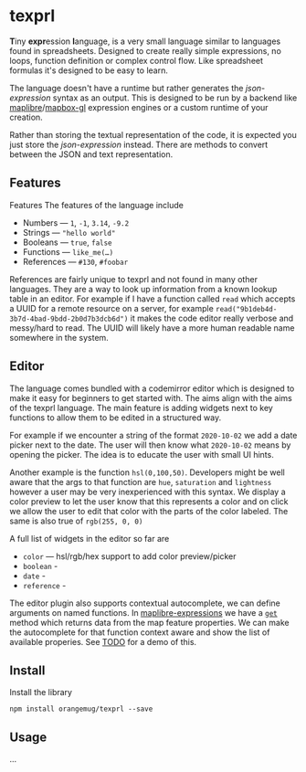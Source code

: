 # texprl

**T**iny **expr**ession **l**anguage, is a very small language similar to languages found in spreadsheets. Designed to create really simple expressions, no loops, function definition or complex control flow. Like spreadsheet formulas it's designed to be easy to learn.

The language doesn't have a runtime but rather generates the _json-expression_ syntax as an output. This is designed to be run by a backend like [maplibre][maplibre-expressions]/[mapbox-gl][mapbox-gl-expressions] expression engines or a custom runtime of your creation.

Rather than storing the textual representation of the code, it is expected you just store the _json-expression_ instead. There are methods to convert between the JSON and text representation.

## Features

Features
The features of the language include

- Numbers — `1`, `-1`, `3.14`, `-9.2`
- Strings — `"hello world"`
- Booleans — `true`, `false`
- Functions — `like_me(…)`
- References — `#130`, `#foobar`

References are fairly unique to texprl and not found in many other languages. They are a way to look up information from a known lookup table in an editor. For example if I have a function called `read` which accepts a UUID for a remote resource on a server, for example `read("9b1deb4d-3b7d-4bad-9bdd-2b0d7b3dcb6d")` it makes the code editor really verbose and messy/hard to read. The UUID will likely have a more human readable name somewhere in the system.

## Editor

The language comes bundled with a codemirror editor which is designed to make it easy for beginners to get started with. The aims align with the aims of the texprl language. The main feature is adding widgets next to key functions to allow them to be edited in a structured way.

For example if we encounter a string of the format `2020-10-02` we add a date picker next to the date. The user will then know what `2020-10-02` means by opening the picker. The idea is to educate the user with small UI hints.

Another example is the function `hsl(0,100,50)`. Developers might be well aware that the args to that function are `hue`, `saturation` and `lightness` however a user may be very inexperienced with this syntax. We display a color preview to let the user know that this represents a color and on click we allow the user to edit that color with the parts of the color labeled. The same is also true of `rgb(255, 0, 0)`

A full list of widgets in the editor so far are

- `color` — hsl/rgb/hex support to add color preview/picker
- `boolean` -
- `date` -
- `reference` -

The editor plugin also supports contextual autocomplete, we can define arguments on named functions. In [maplibre-expressions][maplibre-expressions] we have a [`get`][maplibre-expressions-get] method which returns data from the map feature properties. We can make the autocomplete for that function context aware and show the list of available properies. See [TODO]() for a demo of this.

## Install

Install the library

```
npm install orangemug/texprl --save
```

## Usage

...

[mapbox-gl-expressions]: https://docs.mapbox.com/mapbox-gl-js/style-spec/expressions/
[maplibre-expressions]: https://maplibre.org/maplibre-gl-js-docs/style-spec/expressions/
[maplibre-expressions-get]: https://maplibre.org/maplibre-gl-js-docs/style-spec/expressions/#get
